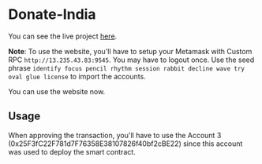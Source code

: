 # Donate-India

You can see the live project [here](http://13.235.43.83:9000). 

**Note**: To use the website, you'll have to setup your Metamask with Custom RPC `http://13.235.43.83:9545`. You may have to logout once.
Use the seed phrase `identify focus pencil rhythm session rabbit decline wave try oval glue license` to import the accounts.

You can use the website now.

## Usage

When approving the transaction, you'll have to use the Account 3 (0x25F3fC22F781d7F76358E38107826f40bf2cBE22) since this account was used to deploy the smart contract.
